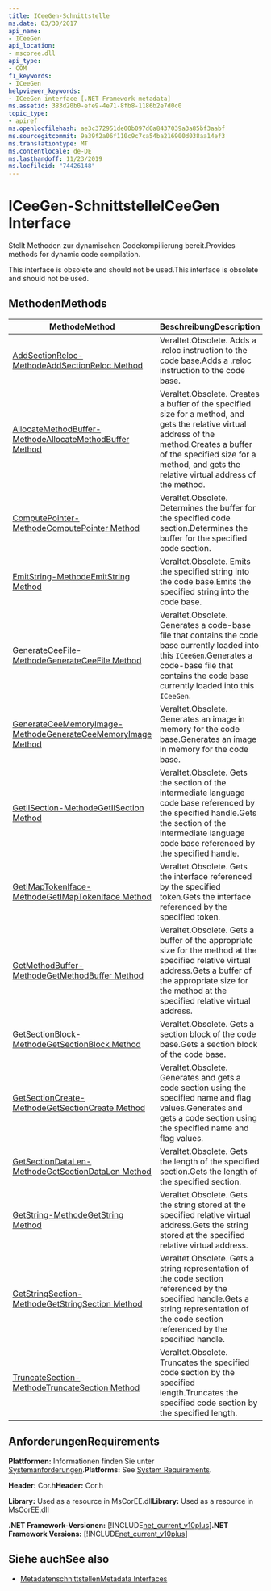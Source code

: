 ```yaml
---
title: ICeeGen-Schnittstelle
ms.date: 03/30/2017
api_name:
- ICeeGen
api_location:
- mscoree.dll
api_type:
- COM
f1_keywords:
- ICeeGen
helpviewer_keywords:
- ICeeGen interface [.NET Framework metadata]
ms.assetid: 383d20b0-efe9-4e71-8fb8-1186b2e7d0c0
topic_type:
- apiref
ms.openlocfilehash: ae3c372951de00b097d0a8437039a3a85bf3aabf
ms.sourcegitcommit: 9a39f2a06f110c9c7ca54ba216900d038aa14ef3
ms.translationtype: MT
ms.contentlocale: de-DE
ms.lasthandoff: 11/23/2019
ms.locfileid: "74426148"
---
```

# <a name="iceegen-interface"></a><span data-ttu-id="0b862-102">ICeeGen-Schnittstelle</span><span class="sxs-lookup"><span data-stu-id="0b862-102">ICeeGen Interface</span></span>
<span data-ttu-id="0b862-103">Stellt Methoden zur dynamischen Codekompilierung bereit.</span><span class="sxs-lookup"><span data-stu-id="0b862-103">Provides methods for dynamic code compilation.</span></span>  
  
 <span data-ttu-id="0b862-104">This interface is obsolete and should not be used.</span><span class="sxs-lookup"><span data-stu-id="0b862-104">This interface is obsolete and should not be used.</span></span>  
  
## <a name="methods"></a><span data-ttu-id="0b862-105">Methoden</span><span class="sxs-lookup"><span data-stu-id="0b862-105">Methods</span></span>  
  
|<span data-ttu-id="0b862-106">Methode</span><span class="sxs-lookup"><span data-stu-id="0b862-106">Method</span></span>|<span data-ttu-id="0b862-107">Beschreibung</span><span class="sxs-lookup"><span data-stu-id="0b862-107">Description</span></span>|  
|------------|-----------------|  
|[<span data-ttu-id="0b862-108">AddSectionReloc-Methode</span><span class="sxs-lookup"><span data-stu-id="0b862-108">AddSectionReloc Method</span></span>](../../../../docs/framework/unmanaged-api/metadata/iceegen-addsectionreloc-method.md)|<span data-ttu-id="0b862-109">Veraltet.</span><span class="sxs-lookup"><span data-stu-id="0b862-109">Obsolete.</span></span> <span data-ttu-id="0b862-110">Adds a .reloc instruction to the code base.</span><span class="sxs-lookup"><span data-stu-id="0b862-110">Adds a .reloc instruction to the code base.</span></span>|  
|[<span data-ttu-id="0b862-111">AllocateMethodBuffer-Methode</span><span class="sxs-lookup"><span data-stu-id="0b862-111">AllocateMethodBuffer Method</span></span>](../../../../docs/framework/unmanaged-api/metadata/iceegen-allocatemethodbuffer-method.md)|<span data-ttu-id="0b862-112">Veraltet.</span><span class="sxs-lookup"><span data-stu-id="0b862-112">Obsolete.</span></span> <span data-ttu-id="0b862-113">Creates a buffer of the specified size for a method, and gets the relative virtual address of the method.</span><span class="sxs-lookup"><span data-stu-id="0b862-113">Creates a buffer of the specified size for a method, and gets the relative virtual address of the method.</span></span>|  
|[<span data-ttu-id="0b862-114">ComputePointer-Methode</span><span class="sxs-lookup"><span data-stu-id="0b862-114">ComputePointer Method</span></span>](../../../../docs/framework/unmanaged-api/metadata/iceegen-computepointer-method.md)|<span data-ttu-id="0b862-115">Veraltet.</span><span class="sxs-lookup"><span data-stu-id="0b862-115">Obsolete.</span></span> <span data-ttu-id="0b862-116">Determines the buffer for the specified code section.</span><span class="sxs-lookup"><span data-stu-id="0b862-116">Determines the buffer for the specified code section.</span></span>|  
|[<span data-ttu-id="0b862-117">EmitString-Methode</span><span class="sxs-lookup"><span data-stu-id="0b862-117">EmitString Method</span></span>](../../../../docs/framework/unmanaged-api/metadata/iceegen-emitstring-method.md)|<span data-ttu-id="0b862-118">Veraltet.</span><span class="sxs-lookup"><span data-stu-id="0b862-118">Obsolete.</span></span> <span data-ttu-id="0b862-119">Emits the specified string into the code base.</span><span class="sxs-lookup"><span data-stu-id="0b862-119">Emits the specified string into the code base.</span></span>|  
|[<span data-ttu-id="0b862-120">GenerateCeeFile-Methode</span><span class="sxs-lookup"><span data-stu-id="0b862-120">GenerateCeeFile Method</span></span>](../../../../docs/framework/unmanaged-api/metadata/iceegen-generateceefile-method.md)|<span data-ttu-id="0b862-121">Veraltet.</span><span class="sxs-lookup"><span data-stu-id="0b862-121">Obsolete.</span></span> <span data-ttu-id="0b862-122">Generates a code-base file that contains the code base currently loaded into this `ICeeGen`.</span><span class="sxs-lookup"><span data-stu-id="0b862-122">Generates a code-base file that contains the code base currently loaded into this `ICeeGen`.</span></span>|  
|[<span data-ttu-id="0b862-123">GenerateCeeMemoryImage-Methode</span><span class="sxs-lookup"><span data-stu-id="0b862-123">GenerateCeeMemoryImage Method</span></span>](../../../../docs/framework/unmanaged-api/metadata/iceegen-generateceememoryimage-method.md)|<span data-ttu-id="0b862-124">Veraltet.</span><span class="sxs-lookup"><span data-stu-id="0b862-124">Obsolete.</span></span> <span data-ttu-id="0b862-125">Generates an image in memory for the code base.</span><span class="sxs-lookup"><span data-stu-id="0b862-125">Generates an image in memory for the code base.</span></span>|  
|[<span data-ttu-id="0b862-126">GetIlSection-Methode</span><span class="sxs-lookup"><span data-stu-id="0b862-126">GetIlSection Method</span></span>](../../../../docs/framework/unmanaged-api/metadata/iceegen-getilsection-method.md)|<span data-ttu-id="0b862-127">Veraltet.</span><span class="sxs-lookup"><span data-stu-id="0b862-127">Obsolete.</span></span> <span data-ttu-id="0b862-128">Gets the section of the intermediate language code base referenced by the specified handle.</span><span class="sxs-lookup"><span data-stu-id="0b862-128">Gets the section of the intermediate language code base referenced by the specified handle.</span></span>|  
|[<span data-ttu-id="0b862-129">GetIMapTokenIface-Methode</span><span class="sxs-lookup"><span data-stu-id="0b862-129">GetIMapTokenIface Method</span></span>](../../../../docs/framework/unmanaged-api/metadata/iceegen-getimaptokeniface-method.md)|<span data-ttu-id="0b862-130">Veraltet.</span><span class="sxs-lookup"><span data-stu-id="0b862-130">Obsolete.</span></span> <span data-ttu-id="0b862-131">Gets the interface referenced by the specified token.</span><span class="sxs-lookup"><span data-stu-id="0b862-131">Gets the interface referenced by the specified token.</span></span>|  
|[<span data-ttu-id="0b862-132">GetMethodBuffer-Methode</span><span class="sxs-lookup"><span data-stu-id="0b862-132">GetMethodBuffer Method</span></span>](../../../../docs/framework/unmanaged-api/metadata/iceegen-getmethodbuffer-method.md)|<span data-ttu-id="0b862-133">Veraltet.</span><span class="sxs-lookup"><span data-stu-id="0b862-133">Obsolete.</span></span> <span data-ttu-id="0b862-134">Gets a buffer of the appropriate size for the method at the specified relative virtual address.</span><span class="sxs-lookup"><span data-stu-id="0b862-134">Gets a buffer of the appropriate size for the method at the specified relative virtual address.</span></span>|  
|[<span data-ttu-id="0b862-135">GetSectionBlock-Methode</span><span class="sxs-lookup"><span data-stu-id="0b862-135">GetSectionBlock Method</span></span>](../../../../docs/framework/unmanaged-api/metadata/iceegen-getsectionblock-method.md)|<span data-ttu-id="0b862-136">Veraltet.</span><span class="sxs-lookup"><span data-stu-id="0b862-136">Obsolete.</span></span> <span data-ttu-id="0b862-137">Gets a section block of the code base.</span><span class="sxs-lookup"><span data-stu-id="0b862-137">Gets a section block of the code base.</span></span>|  
|[<span data-ttu-id="0b862-138">GetSectionCreate-Methode</span><span class="sxs-lookup"><span data-stu-id="0b862-138">GetSectionCreate Method</span></span>](../../../../docs/framework/unmanaged-api/metadata/iceegen-getsectioncreate-method.md)|<span data-ttu-id="0b862-139">Veraltet.</span><span class="sxs-lookup"><span data-stu-id="0b862-139">Obsolete.</span></span> <span data-ttu-id="0b862-140">Generates and gets a code section using the specified name and flag values.</span><span class="sxs-lookup"><span data-stu-id="0b862-140">Generates and gets a code section using the specified name and flag values.</span></span>|  
|[<span data-ttu-id="0b862-141">GetSectionDataLen-Methode</span><span class="sxs-lookup"><span data-stu-id="0b862-141">GetSectionDataLen Method</span></span>](../../../../docs/framework/unmanaged-api/metadata/iceegen-getsectiondatalen-method.md)|<span data-ttu-id="0b862-142">Veraltet.</span><span class="sxs-lookup"><span data-stu-id="0b862-142">Obsolete.</span></span> <span data-ttu-id="0b862-143">Gets the length of the specified section.</span><span class="sxs-lookup"><span data-stu-id="0b862-143">Gets the length of the specified section.</span></span>|  
|[<span data-ttu-id="0b862-144">GetString-Methode</span><span class="sxs-lookup"><span data-stu-id="0b862-144">GetString Method</span></span>](../../../../docs/framework/unmanaged-api/metadata/iceegen-getstring-method.md)|<span data-ttu-id="0b862-145">Veraltet.</span><span class="sxs-lookup"><span data-stu-id="0b862-145">Obsolete.</span></span> <span data-ttu-id="0b862-146">Gets the string stored at the specified relative virtual address.</span><span class="sxs-lookup"><span data-stu-id="0b862-146">Gets the string stored at the specified relative virtual address.</span></span>|  
|[<span data-ttu-id="0b862-147">GetStringSection-Methode</span><span class="sxs-lookup"><span data-stu-id="0b862-147">GetStringSection Method</span></span>](../../../../docs/framework/unmanaged-api/metadata/iceegen-getstringsection-method.md)|<span data-ttu-id="0b862-148">Veraltet.</span><span class="sxs-lookup"><span data-stu-id="0b862-148">Obsolete.</span></span> <span data-ttu-id="0b862-149">Gets a string representation of the code section referenced by the specified handle.</span><span class="sxs-lookup"><span data-stu-id="0b862-149">Gets a string representation of the code section referenced by the specified handle.</span></span>|  
|[<span data-ttu-id="0b862-150">TruncateSection-Methode</span><span class="sxs-lookup"><span data-stu-id="0b862-150">TruncateSection Method</span></span>](../../../../docs/framework/unmanaged-api/metadata/iceegen-truncatesection-method.md)|<span data-ttu-id="0b862-151">Veraltet.</span><span class="sxs-lookup"><span data-stu-id="0b862-151">Obsolete.</span></span> <span data-ttu-id="0b862-152">Truncates the specified code section by the specified length.</span><span class="sxs-lookup"><span data-stu-id="0b862-152">Truncates the specified code section by the specified length.</span></span>|  
  
## <a name="requirements"></a><span data-ttu-id="0b862-153">Anforderungen</span><span class="sxs-lookup"><span data-stu-id="0b862-153">Requirements</span></span>  
 <span data-ttu-id="0b862-154">**Plattformen:** Informationen finden Sie unter [Systemanforderungen](../../../../docs/framework/get-started/system-requirements.md).</span><span class="sxs-lookup"><span data-stu-id="0b862-154">**Platforms:** See [System Requirements](../../../../docs/framework/get-started/system-requirements.md).</span></span>  
  
 <span data-ttu-id="0b862-155">**Header:** Cor.h</span><span class="sxs-lookup"><span data-stu-id="0b862-155">**Header:** Cor.h</span></span>  
  
 <span data-ttu-id="0b862-156">**Library:** Used as a resource in MsCorEE.dll</span><span class="sxs-lookup"><span data-stu-id="0b862-156">**Library:** Used as a resource in MsCorEE.dll</span></span>  
  
 <span data-ttu-id="0b862-157">**.NET Framework-Versionen:** [!INCLUDE[net_current_v10plus](../../../../includes/net-current-v10plus-md.md)]</span><span class="sxs-lookup"><span data-stu-id="0b862-157">**.NET Framework Versions:** [!INCLUDE[net_current_v10plus](../../../../includes/net-current-v10plus-md.md)]</span></span>  
  
## <a name="see-also"></a><span data-ttu-id="0b862-158">Siehe auch</span><span class="sxs-lookup"><span data-stu-id="0b862-158">See also</span></span>

- [<span data-ttu-id="0b862-159">Metadatenschnittstellen</span><span class="sxs-lookup"><span data-stu-id="0b862-159">Metadata Interfaces</span></span>](../../../../docs/framework/unmanaged-api/metadata/metadata-interfaces.md)

